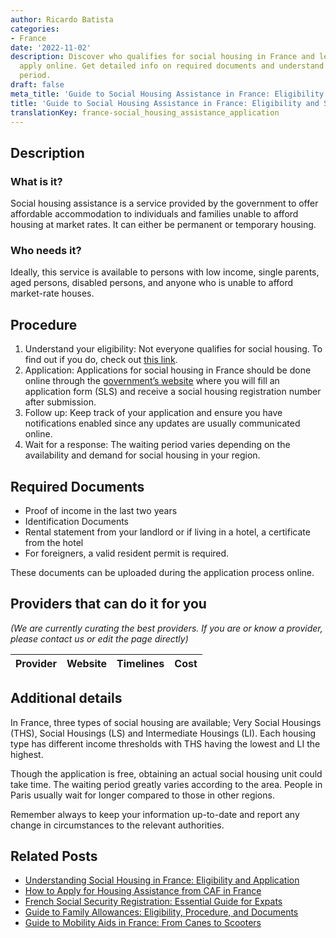 ```yaml
---
author: Ricardo Batista
categories:
- France
date: '2022-11-02'
description: Discover who qualifies for social housing in France and learn how to
  apply online. Get detailed info on required documents and understand the waiting
  period.
draft: false
meta_title: 'Guide to Social Housing Assistance in France: Eligibility and Steps'
title: 'Guide to Social Housing Assistance in France: Eligibility and Steps'
translationKey: france-social_housing_assistance_application
---
```





## Description
### What is it?
Social housing assistance is a service provided by the government to offer affordable accommodation to individuals and families unable to afford housing at market rates. It can either be permanent or temporary housing.

### Who needs it?
Ideally, this service is available to persons with low income, single parents, aged persons, disabled persons, and anyone who is unable to afford market-rate houses.

## Procedure
1. Understand your eligibility: Not everyone qualifies for social housing. To find out if you do, check out [this link](https://www.legifrance.gouv.fr/loda/id/JORFTEXT000000509779/). 
2. Application: Applications for social housing in France should be done online through the [government’s website](https://www.demande-logement-social.gouv.fr/) where you will fill an application form (SLS) and receive a social housing registration number after submission.
3. Follow up: Keep track of your application and ensure you have notifications enabled since any updates are usually communicated online.
4. Wait for a response: The waiting period varies depending on the availability and demand for social housing in your region.

## Required Documents
- Proof of income in the last two years
- Identification Documents
- Rental statement from your landlord or if living in a hotel, a certificate from the hotel
- For foreigners, a valid resident permit is required. 

These documents can be uploaded during the application process online.

## Providers that can do it for you

_(We are currently curating the best providers. If you are or know a provider, please contact us or edit the page directly)_

| Provider        |     Website     |     Timelines    |       Cost      |
| --------------- | --------------- |  :-------------: | :-------------: |

## Additional details
In France, three types of social housing are available; Very Social Housings (THS), Social Housings (LS) and Intermediate Housings (LI). Each housing type has different income thresholds with THS having the lowest and LI the highest.

Though the application is free, obtaining an actual social housing unit could take time. The waiting period greatly varies according to the area. People in Paris usually wait for longer compared to those in other regions. 

Remember always to keep your information up-to-date and report any change in circumstances to the relevant authorities.


## Related Posts

- [Understanding Social Housing in France: Eligibility and Application](https://tramitit.com/guides/france/application_for_social_housing/)
- [How to Apply for Housing Assistance from CAF in France](https://tramitit.com/guides/france/housing_assistance_application/)
- [French Social Security Registration: Essential Guide for Expats](https://tramitit.com/guides/france/social_security_registration/)
- [Guide to Family Allowances: Eligibility, Procedure, and Documents](https://tramitit.com/guides/france/family_allowance_application/)
- [Guide to Mobility Aids in France: From Canes to Scooters](https://tramitit.com/guides/france/mobility_aid_application/)